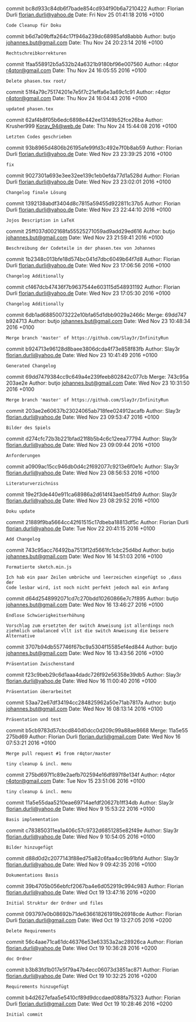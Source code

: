commit bc8d933c84db6f7bade854cd934f90b6a7210422
Author: Florian Durli <florian.durli@yahoo.de>
Date:   Fri Nov 25 01:41:18 2016 +0100

    Code Cleanup für Doku

commit b6d7a09bffa264c17f946a239dc68985afd8abbb
Author: butjo <johannes.but@gmail.com>
Date:   Thu Nov 24 20:23:14 2016 +0100

    Rechtschreibkorrekturen

commit 1faa558912b5a532b24a6321b9180bf96e007560
Author: r4qtor <r4qtor@gmail.com>
Date:   Thu Nov 24 16:05:55 2016 +0100

    Delete phasen.tex root/

commit 51f4a79c75174201e7e5f7c21effa6e3a69c1c91
Author: r4qtor <r4qtor@gmail.com>
Date:   Thu Nov 24 16:04:43 2016 +0100

    updated phasen.tex

commit 62af4b8f05b6edc6898e442ee13149b52fce26ba
Author: Krusher999 <Koray_94@web.de>
Date:   Thu Nov 24 15:44:08 2016 +0100

    Letzten Codes geschrieben

commit 93b8965d4806b26195afe99fd3c492e7f0b8ab59
Author: Florian Durli <florian.durli@yahoo.de>
Date:   Wed Nov 23 23:39:25 2016 +0100

    fix

commit 9027301a693e3ee32ee139c1eb0efda77d1a528d
Author: Florian Durli <florian.durli@yahoo.de>
Date:   Wed Nov 23 23:02:01 2016 +0100

    Changelog finale Lösung

commit 1392138abdf3404d8c7815a59455d922811c37b5
Author: Florian Durli <florian.durli@yahoo.de>
Date:   Wed Nov 23 22:44:10 2016 +0100

    Jojos Description in LaTeX

commit 25ff037d002168fa55525271059ad9add29ed616
Author: butjo <johannes.but@gmail.com>
Date:   Wed Nov 23 21:59:41 2016 +0100

    Beschreibung der Codeteile in der phasen.tex von Johannes

commit 1b2348c013bfe18d574bc041d7dbc6049b64f7d8
Author: Florian Durli <florian.durli@yahoo.de>
Date:   Wed Nov 23 17:06:56 2016 +0100

    Changelog Additionally

commit cf467dcb47436f7b9637544e603115d548931192
Author: Florian Durli <florian.durli@yahoo.de>
Date:   Wed Nov 23 17:05:30 2016 +0100

    Changelog Additionally

commit 6db1ad68850073222e10bfa65d1dbb9029a2466c
Merge: 69dd747 b924713
Author: butjo <johannes.but@gmail.com>
Date:   Wed Nov 23 10:48:34 2016 +0100

    Merge branch 'master' of https://github.com/Slay3r/InfinityRun

commit b924713e96128d8baee3806dcda4f73e858f83fb
Author: Slay3r <florian.durli@yahoo.de>
Date:   Wed Nov 23 10:41:49 2016 +0100

    Generated Changelog

commit 69dd7479384cc9c649a4e239feeb802842c077cb
Merge: 743c95a 203ae2e
Author: butjo <johannes.but@gmail.com>
Date:   Wed Nov 23 10:31:50 2016 +0100

    Merge branch 'master' of https://github.com/Slay3r/InfinityRun

commit 203ae2e60637b23024065ab718fee024912acafb
Author: Slay3r <florian.durli@yahoo.de>
Date:   Wed Nov 23 09:53:47 2016 +0100

    Bilder des Spiels

commit d274cfc72b3b221bfad21f8b5b4c6c12eea77794
Author: Slay3r <florian.durli@yahoo.de>
Date:   Wed Nov 23 09:09:44 2016 +0100

    Anforderungen

commit a0909ac15cc946db0d4c2f692077c9213e6f0e1c
Author: Slay3r <florian.durli@yahoo.de>
Date:   Wed Nov 23 08:56:53 2016 +0100

    Literaturverzichniss

commit 19e2f3de440e911ca68986a2d614f43aeb154fb9
Author: Slay3r <florian.durli@yahoo.de>
Date:   Wed Nov 23 08:29:52 2016 +0100

    Doku update

commit 21889f9ba5664cc42f61515c17dbeba18813df5c
Author: Florian Durli <florian.durli@yahoo.de>
Date:   Tue Nov 22 20:41:15 2016 +0100

    Add Changelog

commit 743c95acc76492ba7513f12d5661fc1cbc25d4bd
Author: butjo <johannes.but@gmail.com>
Date:   Wed Nov 16 14:51:03 2016 +0100

    Formatierte sketch.min.js
    
    Ich hab ein paar Zeilen umbrüche und leerzeichen eingefügt so ,dass der
    Code lesbar wird, ist noch nicht perfekt jedoch mal ein Anfang

commit d64d2548992071cd7c270bdd10260866e7c7f895
Author: butjo <johannes.but@gmail.com>
Date:   Wed Nov 16 13:46:27 2016 +0100

    Endlose Schwierigkeitserhöhung
    
    Vorschlag zum ersetzten der switch Anweisung ist allerdings noch
    ziehmlich unbalanced vllt ist die switch Anweisung die bessere
    Alternative

commit 3707b94db557746f67bc9a5304f15585ef4ed844
Author: butjo <johannes.but@gmail.com>
Date:   Wed Nov 16 13:43:56 2016 +0100

    Präsentation Zwischenstand

commit f23c9beb29c6d1aaa4dadc726f92e56358e39db5
Author: Slay3r <florian.durli@yahoo.de>
Date:   Wed Nov 16 11:00:40 2016 +0100

    Präsentation überarbeitet

commit 53aa72e67df34194cc284825962a50e71ab7817a
Author: butjo <johannes.but@gmail.com>
Date:   Wed Nov 16 08:13:14 2016 +0100

    Präsentation und test

commit b5cb9783d57cbcd840d0dcc0d209c99a88ae8668
Merge: 11a5e55 275bd69
Author: Florian Durli <florian.durli@gmail.com>
Date:   Wed Nov 16 07:53:21 2016 +0100

    Merge pull request #1 from r4qtor/master
    
    tiny cleanup & incl. menu

commit 275bd697f1c89e2aefb702594e16df897f8e134f
Author: r4qtor <r4qtor@gmail.com>
Date:   Tue Nov 15 23:51:06 2016 +0100

    tiny cleanup & incl. menu

commit 11a5e55daa5210eae69714aefdf20627b1ff34db
Author: Slay3r <florian.durli@yahoo.de>
Date:   Wed Nov 9 15:53:22 2016 +0100

    Basis implementation

commit c783850311ea1a406c57c9732d6851285e82f49e
Author: Slay3r <florian.durli@yahoo.de>
Date:   Wed Nov 9 10:54:05 2016 +0100

    Bilder hinzugefügt

commit d88d0d2c2077143f88ed75a82c6faa4cc9b91bfd
Author: Slay3r <florian.durli@yahoo.de>
Date:   Wed Nov 9 09:42:35 2016 +0100

    Dokumentations Basis

commit 39b4705b056ebfcf2067ba4e6d052919c994c983
Author: Florian <florian.durli@yahoo.de>
Date:   Wed Oct 19 13:47:16 2016 +0200

    Initial Struktur der Ordner und files

commit 093797e0b08692b71de636618261919b26918cde
Author: Florian Durli <florian.durli@gmail.com>
Date:   Wed Oct 19 13:27:05 2016 +0200

    Delete Requirements

commit 56c4aae71ca61dc46376e53e63353a2ac28926ca
Author: Florian <florian.durli@yahoo.de>
Date:   Wed Oct 19 10:36:28 2016 +0200

    doc Ordner

commit b3b83fd1b017e5f79a47b4ecc06073d3851ac871
Author: Florian <florian.durli@yahoo.de>
Date:   Wed Oct 19 10:32:25 2016 +0200

    Requirements hinzugefügt

commit b4d2627efaa5e5410cf89d9dccdaed088fa75323
Author: Florian Durli <florian.durli@gmail.com>
Date:   Wed Oct 19 10:28:46 2016 +0200

    Initial commit
